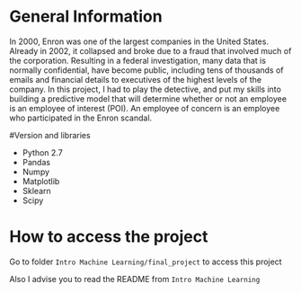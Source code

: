 # General Information

In 2000, Enron was one of the largest companies in the United States. Already in 2002, it collapsed and broke due to a fraud that involved much of the corporation. Resulting in a federal investigation, many data that is normally confidential, have become public, including tens of thousands of emails and financial details to executives of the highest levels of the company. In this project, I had to play the detective, and put my skills into building a predictive model that will determine whether or not an employee is an employee of interest (POI). An employee of concern is an employee who participated in the Enron scandal. 


#Version and libraries

- Python 2.7
- Pandas
- Numpy
- Matplotlib
- Sklearn
- Scipy

# How to access the project

Go to folder `Intro Machine Learning/final_project` to access this project

Also I advise you to read the README from `Intro Machine Learning`

